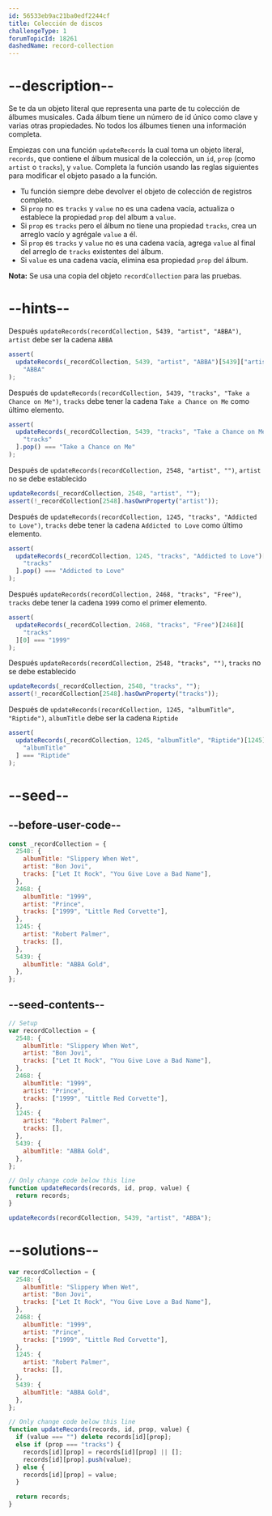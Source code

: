 ```yaml
---
id: 56533eb9ac21ba0edf2244cf
title: Colección de discos
challengeType: 1
forumTopicId: 18261
dashedName: record-collection
---
```


# --description--

Se te da un objeto literal que representa una parte de tu colección de álbumes musicales. Cada álbum tiene un número de id único como clave y varias otras propiedades. No todos los álbumes tienen una información completa.

Empiezas con una función `updateRecords` la cual toma un objeto literal, `records`, que contiene el álbum musical de la colección, un `id`, `prop` (como `artist` o `tracks`), y `value`. Completa la función usando las reglas siguientes para modificar el objeto pasado a la función.

- Tu función siempre debe devolver el objeto de colección de registros completo.
- Si `prop` no es `tracks` y `value` no es una cadena vacía, actualiza o establece la propiedad `prop` del album a `value`.
- Si `prop` es `tracks` pero el álbum no tiene una propiedad `tracks`, crea un arreglo vacío y agrégale `value` a él.
- Si `prop` es `tracks` y `value` no es una cadena vacía, agrega `value` al final del arreglo de `tracks` existentes del álbum.
- Si `value` es una cadena vacía, elimina esa propiedad `prop` del álbum.

**Nota:** Se usa una copia del objeto `recordCollection` para las pruebas.

# --hints--

Después `updateRecords(recordCollection, 5439, "artist", "ABBA")`, `artist` debe ser la cadena `ABBA`

```js
assert(
  updateRecords(_recordCollection, 5439, "artist", "ABBA")[5439]["artist"] ===
    "ABBA"
);
```

Después de `updateRecords(recordCollection, 5439, "tracks", "Take a Chance on Me")`, `tracks` debe tener la cadena `Take a Chance on Me` como último elemento.

```js
assert(
  updateRecords(_recordCollection, 5439, "tracks", "Take a Chance on Me")[5439][
    "tracks"
  ].pop() === "Take a Chance on Me"
);
```

Después de `updateRecords(recordCollection, 2548, "artist", "")`, `artist` no se debe establecido

```js
updateRecords(_recordCollection, 2548, "artist", "");
assert(!_recordCollection[2548].hasOwnProperty("artist"));
```

Después de `updateRecords(recordCollection, 1245, "tracks", "Addicted to Love")`, `tracks` debe tener la cadena `Addicted to Love` como último elemento.

```js
assert(
  updateRecords(_recordCollection, 1245, "tracks", "Addicted to Love")[1245][
    "tracks"
  ].pop() === "Addicted to Love"
);
```

Después `updateRecords(recordCollection, 2468, "tracks", "Free")`, `tracks` debe tener la cadena `1999` como el primer elemento.

```js
assert(
  updateRecords(_recordCollection, 2468, "tracks", "Free")[2468][
    "tracks"
  ][0] === "1999"
);
```

Después `updateRecords(recordCollection, 2548, "tracks", "")`, `tracks` no se debe establecido

```js
updateRecords(_recordCollection, 2548, "tracks", "");
assert(!_recordCollection[2548].hasOwnProperty("tracks"));
```

Después de `updateRecords(recordCollection, 1245, "albumTitle", "Riptide")`, `albumTitle` debe ser la cadena `Riptide`

```js
assert(
  updateRecords(_recordCollection, 1245, "albumTitle", "Riptide")[1245][
    "albumTitle"
  ] === "Riptide"
);
```

# --seed--

## --before-user-code--

```js
const _recordCollection = {
  2548: {
    albumTitle: "Slippery When Wet",
    artist: "Bon Jovi",
    tracks: ["Let It Rock", "You Give Love a Bad Name"],
  },
  2468: {
    albumTitle: "1999",
    artist: "Prince",
    tracks: ["1999", "Little Red Corvette"],
  },
  1245: {
    artist: "Robert Palmer",
    tracks: [],
  },
  5439: {
    albumTitle: "ABBA Gold",
  },
};
```

## --seed-contents--

```js
// Setup
var recordCollection = {
  2548: {
    albumTitle: "Slippery When Wet",
    artist: "Bon Jovi",
    tracks: ["Let It Rock", "You Give Love a Bad Name"],
  },
  2468: {
    albumTitle: "1999",
    artist: "Prince",
    tracks: ["1999", "Little Red Corvette"],
  },
  1245: {
    artist: "Robert Palmer",
    tracks: [],
  },
  5439: {
    albumTitle: "ABBA Gold",
  },
};

// Only change code below this line
function updateRecords(records, id, prop, value) {
  return records;
}

updateRecords(recordCollection, 5439, "artist", "ABBA");
```

# --solutions--

```js
var recordCollection = {
  2548: {
    albumTitle: "Slippery When Wet",
    artist: "Bon Jovi",
    tracks: ["Let It Rock", "You Give Love a Bad Name"],
  },
  2468: {
    albumTitle: "1999",
    artist: "Prince",
    tracks: ["1999", "Little Red Corvette"],
  },
  1245: {
    artist: "Robert Palmer",
    tracks: [],
  },
  5439: {
    albumTitle: "ABBA Gold",
  },
};

// Only change code below this line
function updateRecords(records, id, prop, value) {
  if (value === "") delete records[id][prop];
  else if (prop === "tracks") {
    records[id][prop] = records[id][prop] || [];
    records[id][prop].push(value);
  } else {
    records[id][prop] = value;
  }

  return records;
}
```
